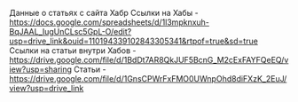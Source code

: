 Данные о статьях с сайта Хабр
Ссылки на Хабы - https://docs.google.com/spreadsheets/d/1l3mpknxuh-BqJAAL_IugUnCLsc5GpL-O/edit?usp=drive_link&ouid=110194339102843305341&rtpof=true&sd=true
Ссылки на статьи внутри Хабов - https://drive.google.com/file/d/1BdDt7AR8QkJUF5BcnG_M2cExFAYFQeEQ/view?usp=sharing
Статьи - https://drive.google.com/file/d/1GnsCPWrFxFMO0UWnpOhd8diFXzK_2EuJ/view?usp=drive_link
